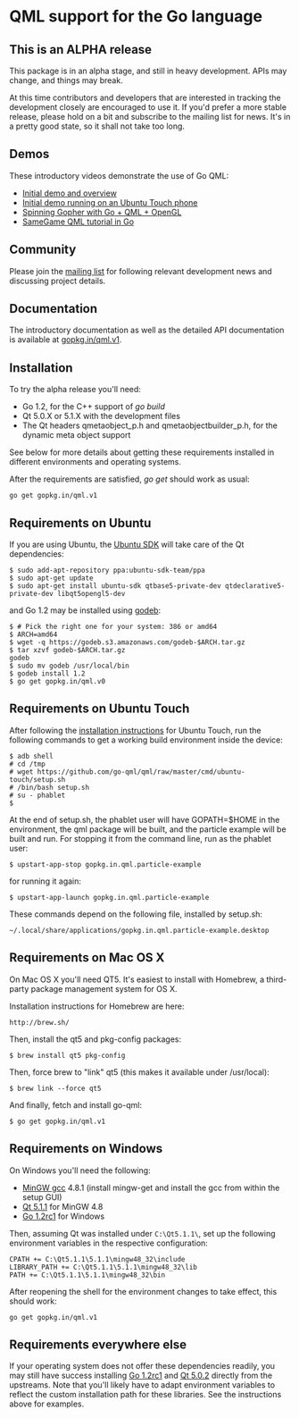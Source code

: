 # QML support for the Go language

This is an ALPHA release
------------------------

This package is in an alpha stage, and still in heavy development. APIs
may change, and things may break.

At this time contributors and developers that are interested in tracking
the development closely are encouraged to use it. If you'd prefer a more
stable release, please hold on a bit and subscribe to the mailing list
for news. It's in a pretty good state, so it shall not take too long.


Demos
-----

These introductory videos demonstrate the use of Go QML:

  * [Initial demo and overview](http://youtu.be/FVQlMrPa7lI)
  * [Initial demo running on an Ubuntu Touch phone](http://youtu.be/HB-3o8Cysec)
  * [Spinning Gopher with Go + QML + OpenGL](http://youtu.be/qkH7_dtOyPk)
  * [SameGame QML tutorial in Go](http://youtu.be/z8noX48hiMI)


Community
---------

Please join the [mailing list](https://groups.google.com/forum/#!forum/go-qml) for
following relevant development news and discussing project details.


Documentation
-------------

The introductory documentation as well as the detailed API documentation is
available at [gopkg.in/qml.v1](http://godoc.org/gopkg.in/qml.v1).


Installation
------------

To try the alpha release you'll need:

  * Go 1.2, for the C++ support of _go build_
  * Qt 5.0.X or 5.1.X with the development files
  * The Qt headers qmetaobject_p.h and qmetaobjectbuilder_p.h, for the dynamic meta object support

See below for more details about getting these requirements installed in different environments and operating systems.

After the requirements are satisfied, _go get_ should work as usual:

    go get gopkg.in/qml.v1


Requirements on Ubuntu
----------------------

If you are using Ubuntu, the [Ubuntu SDK](http://developer.ubuntu.com/get-started/) will take care of the Qt dependencies:

    $ sudo add-apt-repository ppa:ubuntu-sdk-team/ppa
    $ sudo apt-get update
    $ sudo apt-get install ubuntu-sdk qtbase5-private-dev qtdeclarative5-private-dev libqt5opengl5-dev

and Go 1.2 may be installed using [godeb](http://blog.labix.org/2013/06/15/in-flight-deb-packages-of-go):

    $ # Pick the right one for your system: 386 or amd64
    $ ARCH=amd64
    $ wget -q https://godeb.s3.amazonaws.com/godeb-$ARCH.tar.gz
    $ tar xzvf godeb-$ARCH.tar.gz
    godeb
    $ sudo mv godeb /usr/local/bin
    $ godeb install 1.2
    $ go get gopkg.in/qml.v0


Requirements on Ubuntu Touch
----------------------------

After following the [installation instructions](https://wiki.ubuntu.com/Touch/Install) for Ubuntu Touch,
run the following commands to get a working build environment inside the device:

    $ adb shell
    # cd /tmp
    # wget https://github.com/go-qml/qml/raw/master/cmd/ubuntu-touch/setup.sh
    # /bin/bash setup.sh
    # su - phablet
    $

At the end of setup.sh, the phablet user will have GOPATH=$HOME in the environment,
the qml package will be built, and the particle example will be built and run. For
stopping it from the command line, run as the phablet user:

    $ upstart-app-stop gopkg.in.qml.particle-example

for running it again:

    $ upstart-app-launch gopkg.in.qml.particle-example

These commands depend on the following file, installed by setup.sh:

    ~/.local/share/applications/gopkg.in.qml.particle-example.desktop


Requirements on Mac OS X
------------------------

On Mac OS X you'll need QT5. It's easiest to install with Homebrew, a
third-party package management system for OS X.

Installation instructions for Homebrew are here:

    http://brew.sh/

Then, install the qt5 and pkg-config packages:

    $ brew install qt5 pkg-config

Then, force brew to "link" qt5 (this makes it available under /usr/local):

    $ brew link --force qt5

And finally, fetch and install go-qml:

    $ go get gopkg.in/qml.v1


Requirements on Windows
-----------------------

On Windows you'll need the following:

  * [MinGW gcc](http://sourceforge.net/projects/mingw/files/latest/download) 4.8.1 (install mingw-get and install the gcc from within the setup GUI)
  * [Qt 5.1.1](http://download.qt-project.org/official_releases/qt/5.1/5.1.1/qt-windows-opensource-5.1.1-mingw48_opengl-x86-offline.exe) for MinGW 4.8
  * [Go 1.2rc1](https://code.google.com/p/go/downloads/list?can=1&q=go1.2rc1) for Windows

Then, assuming Qt was installed under `C:\Qt5.1.1\`, set up the following environment variables in the respective configuration:

    CPATH += C:\Qt5.1.1\5.1.1\mingw48_32\include
    LIBRARY_PATH += C:\Qt5.1.1\5.1.1\mingw48_32\lib
    PATH += C:\Qt5.1.1\5.1.1\mingw48_32\bin

After reopening the shell for the environment changes to take effect, this should work:

    go get gopkg.in/qml.v1


Requirements everywhere else
----------------------------

If your operating system does not offer these dependencies readily,
you may still have success installing [Go 1.2rc1](https://code.google.com/p/go/downloads/list?can=1&q=go1.2rc1)
and [Qt 5.0.2](http://download.qt-project.org/archive/qt/5.0/5.0.2/)
directly from the upstreams.  Note that you'll likely have to adapt
environment variables to reflect the custom installation path for
these libraries. See the instructions above for examples.
